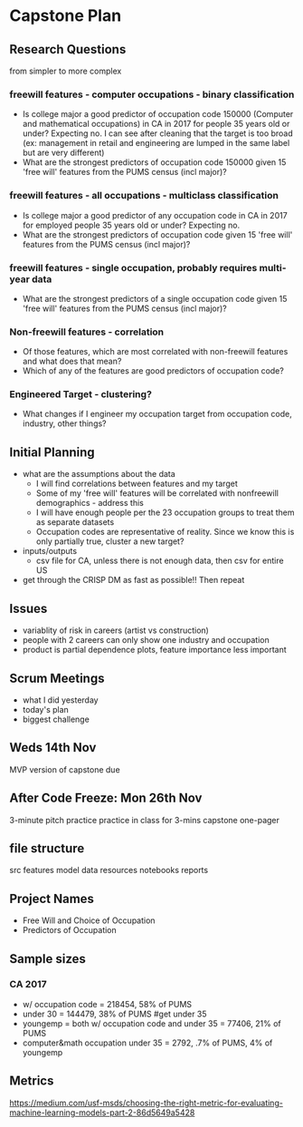 # Capstone Plan

## Research Questions
from simpler to more complex
### freewill features - computer occupations - binary classification
* Is college major a good predictor of occupation code 150000 (Computer and mathematical occupations) in CA in 2017 for people 35 years old or under? Expecting no. I can see after cleaning that the target is too broad (ex: management in retail and engineering are lumped in the same label but are very different)
* What are the strongest predictors of occupation code 150000 given 15 'free will' features from the PUMS census (incl major)?
### freewill features - all occupations - multiclass classification
* Is college major a good predictor of any occupation code in CA in 2017 for employed people 35 years old or under? Expecting no.
* What are the strongest predictors of occupation code given 15 'free will' features from the PUMS census (incl major)?
### freewill features - single occupation, probably requires multi-year data
* What are the strongest predictors of a single occupation code given 15 'free will' features from the PUMS census (incl major)?
### Non-freewill features - correlation
* Of those features, which are most correlated with non-freewill features and what does that mean?
* Which of any of the features are good predictors of occupation code?
### Engineered Target - clustering?
* What changes if I engineer my occupation target from occupation code, industry, other things?

## Initial Planning
- what are the assumptions about the data
    * I will find correlations between features and my target
    * Some of my 'free will' features will be correlated with nonfreewill demographics - address this
    * I will have enough people per the 23 occupation groups to treat them as separate datasets
    * Occupation codes are representative of reality. Since we know this is only partially true, cluster a new target?
- inputs/outputs
    * csv file for CA, unless there is not enough data, then csv for entire US
- get through the CRISP DM as fast as possible!! Then repeat

## Issues
* variablity of risk in careers (artist vs construction)
* people with 2 careers can only show one industry and occupation
* product is partial dependence plots, feature importance less important


## Scrum Meetings
* what I did yesterday
* today's plan
* biggest challenge

## Weds 14th Nov
MVP version of capstone due


## After Code Freeze: Mon 26th Nov
3-minute pitch practice
practice in class for 3-mins
capstone one-pager


## file structure
src
    features
    model
data
resources
notebooks
reports

## Project Names

* Free Will and Choice of Occupation
* Predictors of Occupation

## Sample sizes
### CA 2017
* w/ occupation code = 218454, 58% of PUMS
* under 30 = 144479, 38% of PUMS #get under 35
* youngemp = both w/ occupation code and under 35 = 77406, 21% of PUMS
* computer&math occupation under 35 = 2792, .7% of PUMS, 4% of youngemp

## Metrics
https://medium.com/usf-msds/choosing-the-right-metric-for-evaluating-machine-learning-models-part-2-86d5649a5428
